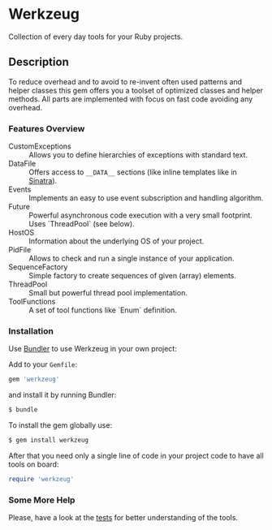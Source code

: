 # Werkzeug

Collection of every day tools for your Ruby projects.

## Description

To reduce overhead and to avoid to re-invent often used patterns and helper classes this gem offers you a toolset of optimized classes and helper methods. All parts are implemented with focus on fast code avoiding any overhead.

### Features Overview

<dl>
  <dt>CustomExceptions</dt>
  <dd>Allows you to define hierarchies of exceptions with standard text.</dd>

  <dt>DataFile</dt>
  <dd>Offers access to <code>__DATA__</code> sections (like inline templates like in <a href="https://github.com/sinatra/sinatra#inline-templates" rel="nofollow">Sinatra</a>).</dd>

  <dt>Events</dt>
  <dd>Implements an easy to use event subscription and handling algorithm.</dd>

  <dt>Future</dt>
  <dd>Powerful asynchronous code execution with a very small footprint. Uses `ThreadPool` (see below).</dd>

  <dt>HostOS</dt>
  <dd>Information about the underlying OS of your project.</dd>

  <dt>PidFile</dt>
  <dd>Allows to check and run a single instance of your application.</dd>

  <dt>SequenceFactory</dt>
  <dd>Simple factory to create sequences of given (array) elements.</dd>

  <dt>ThreadPool</dt>
  <dd>Small but powerful thread pool implementation.</dd>

  <dt>ToolFunctions</dt>
  <dd>A set of tool functions like `Enum` definition.</dd>
</dl>

### Installation

Use [Bundler](http://gembundler.com/) to use Werkzeug in your own project:

Add to your `Gemfile`:

```ruby
gem 'werkzeug'
```

and install it by running Bundler:

```bash
$ bundle
```

To install the gem globally use:

```bash
$ gem install werkzeug
```

After that you need only a single line of code in your project code to have all tools on board:

```ruby
require 'werkzeug'
```

### Some More Help

Please, have a look at the [tests](https://github.com/mblumtritt/werkzeug/blob/master/tes) for better understanding of the tools.
